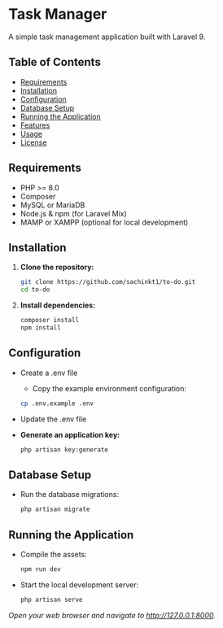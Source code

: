 # Task Manager

A simple task management application built with Laravel 9.

## Table of Contents

- [Requirements](#requirements)
- [Installation](#installation)
- [Configuration](#configuration)
- [Database Setup](#database-setup)
- [Running the Application](#running-the-application)
- [Features](#features)
- [Usage](#usage)
- [License](#license)

## Requirements

- PHP >= 8.0
- Composer
- MySQL or MariaDB
- Node.js & npm (for Laravel Mix)
- MAMP or XAMPP (optional for local development)

## Installation

1. **Clone the repository:**

   ```bash
   git clone https://github.com/sachinkt1/to-do.git
   cd to-do
   ```

2. **Install dependencies:**

    ```bash
    composer install
    npm install
    ```

## Configuration

- Create a .env file
    - Copy the example environment configuration:
    ```bash
    cp .env.example .env
    ```

- Update the .env file

- **Generate an application key:**
    ```bash
    php artisan key:generate
    ```

## Database Setup

- Run the database migrations:
    ```bash
    php artisan migrate
    ```

## Running the Application

- Compile the assets:
    ```bash
    npm run dev
    ```

- Start the local development server:
    ```bash
    php artisan serve
    ```

*Open your web browser and navigate to http://127.0.0.1:8000.*